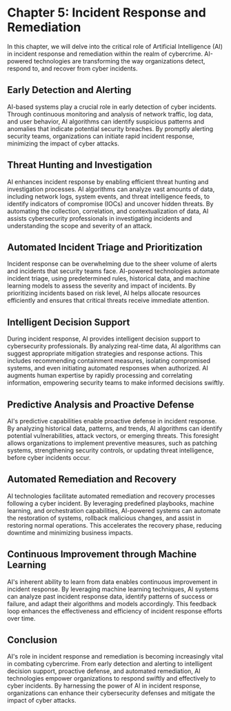Chapter 5: Incident Response and Remediation
============================================

In this chapter, we will delve into the critical role of Artificial Intelligence (AI) in incident response and remediation within the realm of cybercrime. AI-powered technologies are transforming the way organizations detect, respond to, and recover from cyber incidents.

Early Detection and Alerting
----------------------------

AI-based systems play a crucial role in early detection of cyber incidents. Through continuous monitoring and analysis of network traffic, log data, and user behavior, AI algorithms can identify suspicious patterns and anomalies that indicate potential security breaches. By promptly alerting security teams, organizations can initiate rapid incident response, minimizing the impact of cyber attacks.

Threat Hunting and Investigation
--------------------------------

AI enhances incident response by enabling efficient threat hunting and investigation processes. AI algorithms can analyze vast amounts of data, including network logs, system events, and threat intelligence feeds, to identify indicators of compromise (IOCs) and uncover hidden threats. By automating the collection, correlation, and contextualization of data, AI assists cybersecurity professionals in investigating incidents and understanding the scope and severity of an attack.

Automated Incident Triage and Prioritization
--------------------------------------------

Incident response can be overwhelming due to the sheer volume of alerts and incidents that security teams face. AI-powered technologies automate incident triage, using predetermined rules, historical data, and machine learning models to assess the severity and impact of incidents. By prioritizing incidents based on risk level, AI helps allocate resources efficiently and ensures that critical threats receive immediate attention.

Intelligent Decision Support
----------------------------

During incident response, AI provides intelligent decision support to cybersecurity professionals. By analyzing real-time data, AI algorithms can suggest appropriate mitigation strategies and response actions. This includes recommending containment measures, isolating compromised systems, and even initiating automated responses when authorized. AI augments human expertise by rapidly processing and correlating information, empowering security teams to make informed decisions swiftly.

Predictive Analysis and Proactive Defense
-----------------------------------------

AI's predictive capabilities enable proactive defense in incident response. By analyzing historical data, patterns, and trends, AI algorithms can identify potential vulnerabilities, attack vectors, or emerging threats. This foresight allows organizations to implement preventive measures, such as patching systems, strengthening security controls, or updating threat intelligence, before cyber incidents occur.

Automated Remediation and Recovery
----------------------------------

AI technologies facilitate automated remediation and recovery processes following a cyber incident. By leveraging predefined playbooks, machine learning, and orchestration capabilities, AI-powered systems can automate the restoration of systems, rollback malicious changes, and assist in restoring normal operations. This accelerates the recovery phase, reducing downtime and minimizing business impacts.

Continuous Improvement through Machine Learning
-----------------------------------------------

AI's inherent ability to learn from data enables continuous improvement in incident response. By leveraging machine learning techniques, AI systems can analyze past incident response data, identify patterns of success or failure, and adapt their algorithms and models accordingly. This feedback loop enhances the effectiveness and efficiency of incident response efforts over time.

Conclusion
----------

AI's role in incident response and remediation is becoming increasingly vital in combating cybercrime. From early detection and alerting to intelligent decision support, proactive defense, and automated remediation, AI technologies empower organizations to respond swiftly and effectively to cyber incidents. By harnessing the power of AI in incident response, organizations can enhance their cybersecurity defenses and mitigate the impact of cyber attacks.
